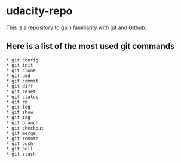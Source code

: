 # udacity-repo
This is a repository to gain familiarity with git and Github.

## Here is a list of the most used git commands

    * git config
    * git init
    * git clone
    * git add
    * git commit
    * git diff
    * git reset
    * git status
    * git rm
    * git log
    * git show
    * git tag
    * git branch
    * git checkout
    * git merge
    * git remote
    * git push
    * git pull
    * git stash
